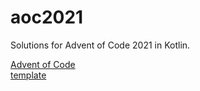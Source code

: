 # aoc2021

Solutions for Advent of Code 2021 in Kotlin.

[Advent of Code](https://adventofcode.com/) <br>
[template](https://github.com/kotlin-hands-on/advent-of-code-kotlin-template)
